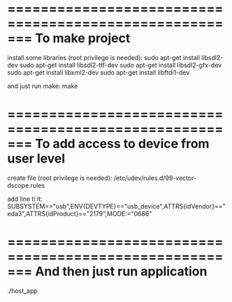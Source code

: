 =======================================================
To make project
=======================================================

install some libraries (root privilege is needed):
sudo apt-get install libsdl2-dev
sudo apt-get install libsdl2-ttf-dev
sudo apt-get install libsdl2-gfx-dev
sudo apt-get install libxml2-dev
sudo apt-get install libftdi1-dev

and just run make:
make


=======================================================
To add access to device from user level
=======================================================

create file (root privilege is needed): 
/etc/udev/rules.d/99-vector-dscope.rules

add line ti it: 
SUBSYSTEM=="usb",ENV{DEVTYPE}=="usb_device",ATTRS{idVendor}=="eda3",ATTRS{idProduct}=="2179",MODE:="0666"

=======================================================
And then just run application
=======================================================

./host_app
